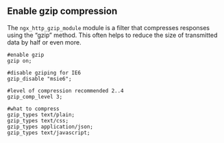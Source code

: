 ## Enable gzip compression
The `ngx_http_gzip_module` module is a filter that compresses responses using the “gzip” method. This often helps to reduce the size of transmitted data by half or even more.

```nginx
#enable gzip
gzip on;

#disable gziping for IE6
gzip_disable "msie6";

#level of compression recommended 2..4
gzip_comp_level 3;

#what to compress
gzip_types text/plain;
gzip_types text/css;
gzip_types application/json;
gzip_types text/javascript;
```
